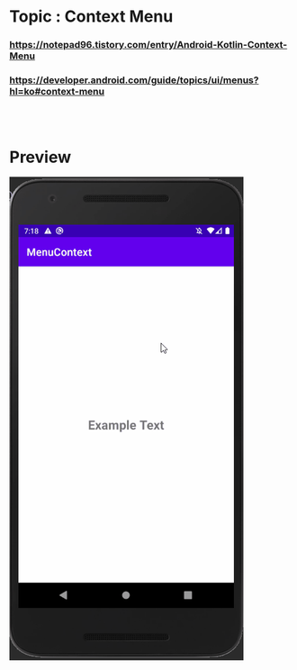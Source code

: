 # Topic : Context Menu 


### https://notepad96.tistory.com/entry/Android-Kotlin-Context-Menu

### https://developer.android.com/guide/topics/ui/menus?hl=ko#context-menu

<br><br>

# Preview

![preview](preview.gif)
